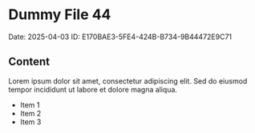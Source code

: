 # Dummy File 44

Date: 2025-04-03
ID: E170BAE3-5FE4-424B-B734-9B44472E9C71

## Content

Lorem ipsum dolor sit amet, consectetur adipiscing elit.
Sed do eiusmod tempor incididunt ut labore et dolore magna aliqua.

* Item 1
* Item 2
* Item 3
